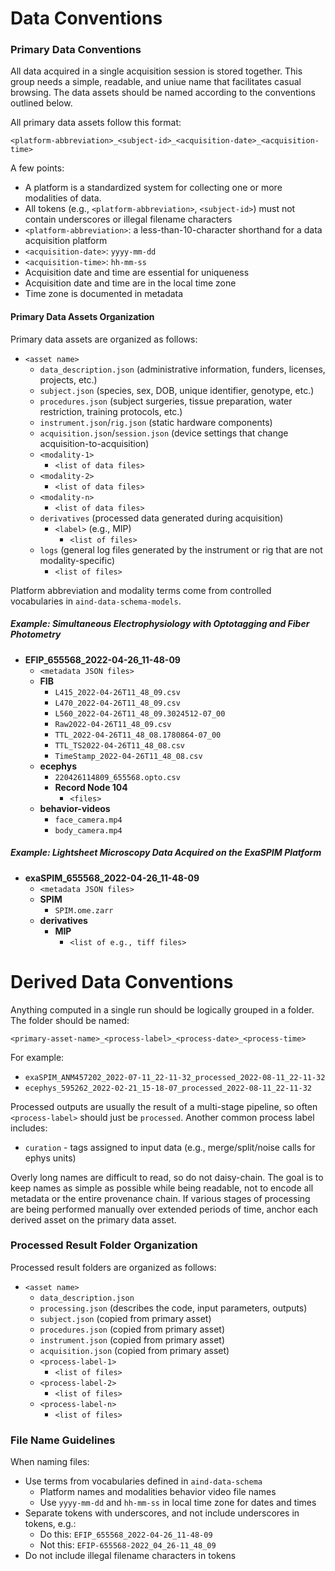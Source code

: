 # Data Conventions 

### Primary Data Conventions

All data acquired in a single acquisition session is stored together. This group needs a simple, readable, and uniue name that facilitates casual browsing. The data assets should be named according to the conventions outlined below. 

All primary data assets follow this format:

    <platform-abbreviation>_<subject-id>_<acquisition-date>_<acquisition-time>

A few points:

- A platform is a standardized system for collecting one or more modalities of data.
- All tokens (e.g., `<platform-abbreviation>`, `<subject-id>`) must not contain underscores or illegal filename characters  
- `<platform-abbreviation>`: a less-than-10-character shorthand for a data acquisition platform  
- `<acquisition-date>`: `yyyy-mm-dd` 
- `<acquisition-time>`: `hh-mm-ss` 
- Acquisition date and time are essential for uniqueness  
- Acquisition date and time are in the local time zone  
- Time zone is documented in metadata  

#### Primary Data Assets Organization

Primary data assets are organized as follows:

- `<asset name>`  
  - `data_description.json` (administrative information, funders, licenses, projects, etc.)  
  - `subject.json` (species, sex, DOB, unique identifier, genotype, etc.)  
  - `procedures.json` (subject surgeries, tissue preparation, water restriction, training protocols, etc.)  
  - `instrument.json`/`rig.json` (static hardware components)  
  - `acquisition.json`/`session.json` (device settings that change acquisition-to-acquisition)  
  - `<modality-1>`  
    - `<list of data files>`  
  - `<modality-2>`  
    - `<list of data files>`  
  - `<modality-n>`  
    - `<list of data files>`  
  - `derivatives` (processed data generated during acquisition)  
    - `<label>` (e.g., MIP)  
      - `<list of files>`  
  - `logs` (general log files generated by the instrument or rig that are not modality-specific)  
    - `<list of files>`  

Platform abbreviation and modality terms come from controlled vocabularies in `aind-data-schema-models`.

##### Example: Simultaneous Electrophysiology with Optotagging and Fiber Photometry

- **EFIP_655568_2022-04-26_11-48-09**
    - `<metadata JSON files>`  
    - **FIB**  
        - `L415_2022-04-26T11_48_09.csv`  
        - `L470_2022-04-26T11_48_09.csv`  
        - `L560_2022-04-26T11_48_09.3024512-07_00`  
        - `Raw2022-04-26T11_48_09.csv`  
        - `TTL_2022-04-26T11_48_08.1780864-07_00`  
        - `TTL_TS2022-04-26T11_48_08.csv`  
        - `TimeStamp_2022-04-26T11_48_08.csv`  
    - **ecephys**  
        - `220426114809_655568.opto.csv`  
        - **Record Node 104**  
            - `<files>`  
    - **behavior-videos**  
        - `face_camera.mp4`  
        - `body_camera.mp4`  

##### Example: Lightsheet Microscopy Data Acquired on the ExaSPIM Platform

- **exaSPIM_655568_2022-04-26_11-48-09**  
    - `<metadata JSON files>`  
    - **SPIM**  
        - `SPIM.ome.zarr`  
    - **derivatives**  
        - **MIP**  
            - `<list of e.g., tiff files>`  

# Derived Data Conventions

Anything computed in a single run should be logically grouped in a folder. The folder should be named:

    <primary-asset-name>_<process-label>_<process-date>_<process-time>

For example:

- `exaSPIM_ANM457202_2022-07-11_22-11-32_processed_2022-08-11_22-11-32`
- `ecephys_595262_2022-02-21_15-18-07_processed_2022-08-11_22-11-32`

Processed outputs are usually the result of a multi-stage pipeline, so often `<process-label>` should just be `processed`. Another common process label includes: 

- `curation` - tags assigned to input data (e.g., merge/split/noise calls for ephys units)  

Overly long names are difficult to read, so do not daisy-chain. The goal is to keep names as simple as possible while being readable, not to encode all metadata or the entire provenance chain. If various stages of processing are being performed manually over extended periods of time, anchor each derived asset on the primary data asset.

### Processed Result Folder Organization

Processed result folders are organized as follows:

- `<asset name>`  
  - `data_description.json`  
  - `processing.json` (describes the code, input parameters, outputs)  
  - `subject.json` (copied from primary asset)  
  - `procedures.json` (copied from primary asset)  
  - `instrument.json` (copied from primary asset)  
  - `acquisition.json` (copied from primary asset)  
  - `<process-label-1>`  
    - `<list of files>`  
  - `<process-label-2>`  
    - `<list of files>`  
  - `<process-label-n>`  
    - `<list of files>`  

### File Name Guidelines

When naming files:

- Use terms from vocabularies defined in `aind-data-schema`
  - Platform names and modalities behavior video file names  
  - Use `yyyy-mm-dd` and `hh-mm-ss` in local time zone for dates and times  
- Separate tokens with underscores, and not include underscores in tokens, e.g.:  
  - Do this: `EFIP_655568_2022-04-26_11-48-09`  
  - Not this: `EFIP-655568-2022_04_26-11_48_09`  
- Do not include illegal filename characters in tokens  


